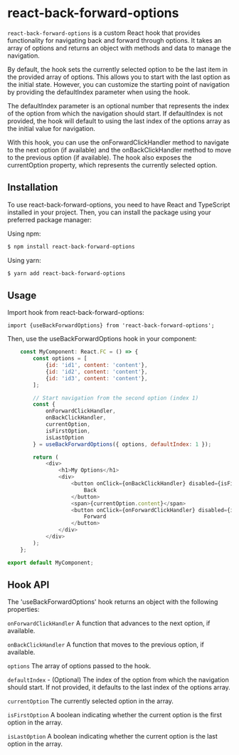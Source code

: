 # react-back-forward-options

`react-back-forward-options` is a custom React hook that provides functionality for navigating back and forward through options. It takes an array of options and returns an object with methods and data to manage the navigation.

By default, the hook sets the currently selected option to be the last item in the provided array of options. This allows you to start with the last option as the initial state. However, you can customize the starting point of navigation by providing the defaultIndex parameter when using the hook.

The defaultIndex parameter is an optional number that represents the index of the option from which the navigation should start. If defaultIndex is not provided, the hook will default to using the last index of the options array as the initial value for navigation.

With this hook, you can use the onForwardClickHandler method to navigate to the next option (if available) and the onBackClickHandler method to move to the previous option (if available). The hook also exposes the currentOption property, which represents the currently selected option.

## Installation

To use react-back-forward-options, you need to have React and TypeScript installed in your project. Then, you can install the package using your preferred package manager:

Using npm:

```bash
$ npm install react-back-forward-options
```

Using yarn:

```bash
$ yarn add react-back-forward-options
```

## Usage

Import hook from react-back-forward-options:

`import {useBackForwardOptions} from 'react-back-forward-options';`

Then, use the useBackForwardOptions hook in your component:

```js
    const MyComponent: React.FC = () => {
        const options = [
            {id: 'id1', content: 'content'},
            {id: 'id2', content: 'content'},
            {id: 'id3', content: 'content'},
        ];

        // Start navigation from the second option (index 1)
        const {
            onForwardClickHandler,
            onBackClickHandler,
            currentOption,
            isFirstOption,
            isLastOption
        } = useBackForwardOptions({ options, defaultIndex: 1 });

        return (
            <div>
                <h1>My Options</h1>
                <div>
                    <button onClick={onBackClickHandler} disabled={isFirstOption}>
                        Back
                    </button>
                    <span>{currentOption.content}</span>
                    <button onClick={onForwardClickHandler} disabled={isLastOption}>
                        Forward
                    </button>
                </div>
            </div>
        );
    };

export default MyComponent;
```

## Hook API

The 'useBackForwardOptions' hook returns an object with the following properties:

`onForwardClickHandler`
A function that advances to the next option, if available.

`onBackClickHandler`
A function that moves to the previous option, if available.

`options`
The array of options passed to the hook.

`defaultIndex` - (Optional) The index of the option from which the navigation should start. If not provided, it defaults to the last index of the options array.

`currentOption`
The currently selected option in the array.

`isFirstOption`
A boolean indicating whether the current option is the first option in the array.

`isLastOption`
A boolean indicating whether the current option is the last option in the array.

